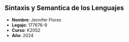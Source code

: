 ## Sintaxis y Semantica de los Lenguajes

- **Nombre**: Jennifer Flores
- **Legajo**: 177676-9
- **Curso**: K2052
- **Año**: 2024
